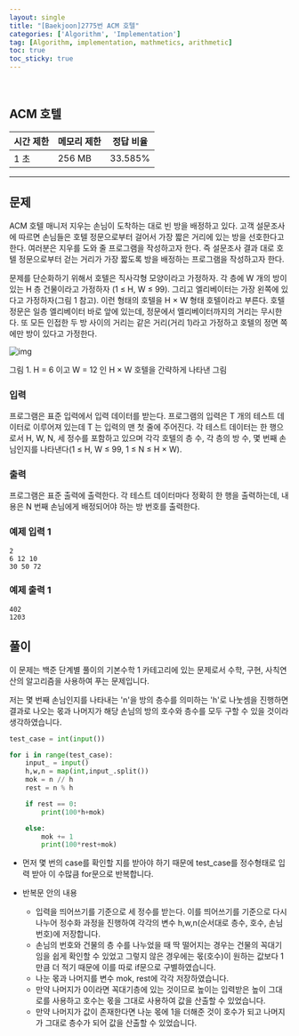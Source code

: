 ```yaml
---
layout: single
title: "[Baekjoon]2775번 ACM 호텔"
categories: ['Algorithm', 'Implementation']
tag: [Algorithm, implementation, mathmetics, arithmetic]
toc: true
toc_sticky: true
---
```


<br>

## ACM 호텔

| 시간 제한 | 메모리 제한 | 정답 비율 |
| --------- | ----------- | --------- |
| 1 초      | 256 MB      | 33.585%   |

---

## 문제

ACM 호텔 매니저 지우는 손님이 도착하는 대로 빈 방을 배정하고 있다. 고객 설문조사에 따르면 손님들은 호텔 정문으로부터 걸어서 가장 짧은 거리에 있는 방을 선호한다고 한다. 여러분은 지우를 도와 줄 프로그램을 작성하고자 한다. 즉 설문조사 결과 대로 호텔 정문으로부터 걷는 거리가 가장 짧도록 방을 배정하는 프로그램을 작성하고자 한다.

문제를 단순화하기 위해서 호텔은 직사각형 모양이라고 가정하자. 각 층에 W 개의 방이 있는 H 층 건물이라고 가정하자 (1 ≤ H, W ≤ 99). 그리고 엘리베이터는 가장 왼쪽에 있다고 가정하자(그림 1 참고). 이런 형태의 호텔을 H × W 형태 호텔이라고 부른다. 호텔 정문은 일층 엘리베이터 바로 앞에 있는데, 정문에서 엘리베이터까지의 거리는 무시한다. 또 모든 인접한 두 방 사이의 거리는 같은 거리(거리 1)라고 가정하고 호텔의 정면 쪽에만 방이 있다고 가정한다.

![img](https://www.acmicpc.net/upload/images2/elevator.png)

그림 1. H = 6 이고 W = 12 인 H × W 호텔을 간략하게 나타낸 그림



### 입력

프로그램은 표준 입력에서 입력 데이터를 받는다. 프로그램의 입력은 T 개의 테스트 데이터로 이루어져 있는데 T 는 입력의 맨 첫 줄에 주어진다. 각 테스트 데이터는 한 행으로서 H, W, N, 세 정수를 포함하고 있으며 각각 호텔의 층 수, 각 층의 방 수, 몇 번째 손님인지를 나타낸다(1 ≤ H, W ≤ 99, 1 ≤ N ≤ H × W). 



### 출력 

프로그램은 표준 출력에 출력한다. 각 테스트 데이터마다 정확히 한 행을 출력하는데, 내용은 N 번째 손님에게 배정되어야 하는 방 번호를 출력한다.



### 예제 입력 1

```
2
6 12 10
30 50 72
```

### 예제 출력 1

```
402
1203
```



## 풀이

이 문제는 백준 단계별 풀이의 기본수학 1 카테고리에 있는 문제로서 수학, 구현, 사칙연산의 알고리즘을 사용하여 푸는 문제입니다.<br>

저는 몇 번째 손님인지를 나타내는 'n'을 방의 층수를 의미하는 'h'로 나눗셈을 진행하면 결과로 나오는 몫과 나머지가 해당 손님의 방의 호수와 층수를 모두 구할 수 있을 것이라 생각하였습니다.

```python
test_case = int(input()) 

for i in range(test_case):
    input_ = input()
    h,w,n = map(int,input_.split())
    mok = n // h
    rest = n % h

    if rest == 0:
        print(100*h+mok)

    else:
        mok += 1
        print(100*rest+mok)
```

- 먼저 몇 번의 case를 확인할 지를 받아야 하기 때문에 test_case를 정수형태로 입력 받아 이 수많큼 for문으로 반복합니다.

- 반복문 안의 내용
  - 입력을 띄어쓰기를 기준으로 세 정수를 받는다. 이를 띄어쓰기를 기준으로 다시 나누어 정수화 과정을 진행하여 각각의 변수 h,w,n(순서대로 층수, 호수, 손님 번호)에 저장합니다.
  -  손님의 번호와 건물의 층 수를 나누었을 때 딱 떨어지는 경우는 건물의 꼭대기 임을 쉽게 확인할 수 있었고 그렇지 않은 경우에는 몫(호수)이 원하는 값보다 1만큼 더 적기 때문에 이를 따로 if문으로 구별하였습니다.
  - 나눈 몫과 나머지를 변수 mok, rest에 각각 저장하였습니다.
  - 만약 나머지가 0이라면 꼭대기층에 있는 것이므로 높이는 입력받은 높이 그대로를 사용하고 호수는 몫을 그대로 사용하여 값을 산출할 수 있었습니다.
  - 만약 나머지가 값이 존재한다면 나눈 몫에 1을 더해준 것이 호수가 되고 나머지가 그대로 층수가 되어 값을 산출할 수 있었습니다.







